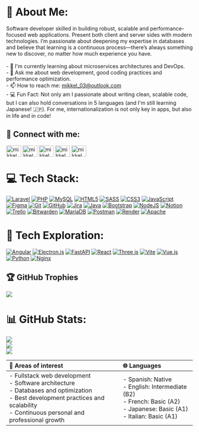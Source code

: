 # 💫 About Me:
Software developer skilled in building robust, scalable and performance-focused web applications. Present both client and server sides with modern technologies. I’m passionate about deepening my expertise in databases and believe that learning is a continuous process—there’s always something new to discover, no matter how much experience you have.<br>
<br>- 🌱 I'm currently learning about microservices architectures and DevOps.
<br>- 💬 Ask me about web development, good coding practices and performance optimization.
<br>- 📫 How to reach me: [mikkel_03@outlook.com](mikkel_03@outlook.com)
<br>- 💻 Fun Fact: Not only am I passionate about writing clean, scalable code, but I can also hold conversations in 5 languages (and I'm still learning Japanese! 🇯🇵). For me, internationalization is not only key in apps, but also in life and in code!<br>

## 📲 Connect with me:
<p align="left">
<a href="https://linkedin.com/in/mikkel llaven alonso" target="blank"><img align="center" src="https://raw.githubusercontent.com/rahuldkjain/github-profile-readme-generator/master/src/images/icons/Social/linked-in-alt.svg" alt="mikkel llaven alonso" height="30" width="40" /></a>
<a href="https://wa.me/5219213029641" target="blank"><img align="center" src="https://raw.githubusercontent.com/rahuldkjain/github-profile-readme-generator/master/src/images/icons/Social/whatsapp.svg" alt="mikkel_alonso" height="30" width="40" /></a>
<a href="https://twitter.com/mikkel_alonso" target="blank"><img align="center" src="https://raw.githubusercontent.com/rahuldkjain/github-profile-readme-generator/master/src/images/icons/Social/twitter.svg" alt="mikkel_alonso" height="30" width="40" /></a>
<a href="https://fb.com/mikkel llaven alonso" target="blank"><img align="center" src="https://raw.githubusercontent.com/rahuldkjain/github-profile-readme-generator/master/src/images/icons/Social/facebook.svg" alt="mikkel llaven alonso" height="30" width="40" /></a>
<a href="https://instagram.com/mikkel_alonso" target="blank"><img align="center" src="https://raw.githubusercontent.com/rahuldkjain/github-profile-readme-generator/master/src/images/icons/Social/instagram.svg" alt="mikkel_alonso" height="30" width="40" /></a>
</p>

# 💻 Tech Stack:
[![Laravel](https://img.shields.io/badge/laravel-%23FF2D20.svg?style=for-the-badge&logo=laravel&logoColor=white)](https://laravel.com/)
[![PHP](https://img.shields.io/badge/php-%23777BB4.svg?style=for-the-badge&logo=php&logoColor=white)](https://www.php.net/)
[![MySQL](https://img.shields.io/badge/mysql-4479A1.svg?style=for-the-badge&logo=mysql&logoColor=white)](https://www.mysql.com/)
[![HTML5](https://img.shields.io/badge/html5-%23E34F26.svg?style=for-the-badge&logo=html5&logoColor=white)](https://developer.mozilla.org/en-US/docs/Web/Guide/HTML/HTML5)
[![SASS](https://img.shields.io/badge/SASS-hotpink.svg?style=for-the-badge&logo=SASS&logoColor=white)](https://sass-lang.com/)
[![CSS3](https://img.shields.io/badge/css3-%231572B6.svg?style=for-the-badge&logo=css3&logoColor=white)](https://developer.mozilla.org/en-US/docs/Web/CSS)
[![JavaScript](https://img.shields.io/badge/javascript-%23323330.svg?style=for-the-badge&logo=javascript&logoColor=%23F7DF1E)](https://developer.mozilla.org/en-US/docs/Web/JavaScript)
[![Figma](https://img.shields.io/badge/figma-%23F24E1E.svg?style=for-the-badge&logo=figma&logoColor=white)](https://www.figma.com/)
[![Git](https://img.shields.io/badge/git-%23F05033.svg?style=for-the-badge&logo=git&logoColor=white)](https://git-scm.com/)
[![GitHub](https://img.shields.io/badge/github-%23121011.svg?style=for-the-badge&logo=github&logoColor=white)](https://github.com/)
[![Jira](https://img.shields.io/badge/jira-%230A0FFF.svg?style=for-the-badge&logo=jira&logoColor=white)](https://www.atlassian.com/software/jira)
[![Java](https://img.shields.io/badge/java-%23ED8B00.svg?style=for-the-badge&logo=openjdk&logoColor=white)](https://www.java.com/)
[![Bootstrap](https://img.shields.io/badge/bootstrap-%238511FA.svg?style=for-the-badge&logo=bootstrap&logoColor=white)](https://getbootstrap.com/)
[![NodeJS](https://img.shields.io/badge/node.js-6DA55F?style=for-the-badge&logo=node.js&logoColor=white)](https://nodejs.org/)
[![Notion](https://img.shields.io/badge/Notion-%23000000.svg?style=for-the-badge&logo=notion&logoColor=white)](https://www.notion.so/)
[![Trello](https://img.shields.io/badge/Trello-%23026AA7.svg?style=for-the-badge&logo=Trello&logoColor=white)](https://trello.com/)
[![Bitwarden](https://img.shields.io/badge/bitwarden-%23175DDC.svg?style=for-the-badge&logo=bitwarden&logoColor=white)](https://bitwarden.com/)
[![MariaDB](https://img.shields.io/badge/MariaDB-003545?style=for-the-badge&logo=mariadb&logoColor=white)](https://mariadb.org/)
[![Postman](https://img.shields.io/badge/Postman-FF6C37?style=for-the-badge&logo=postman&logoColor=white)](https://www.postman.com/)
[![Render](https://img.shields.io/badge/Render-%46E3B7.svg?style=for-the-badge&logo=render&logoColor=white)](https://render.com/)
[![Apache](https://img.shields.io/badge/apache-%23D42029.svg?style=for-the-badge&logo=apache&logoColor=white)](https://httpd.apache.org/)

# 🤯 Tech Exploration:
[![Angular](https://img.shields.io/badge/angular-%23DD0031.svg?style=for-the-badge&logo=angular&logoColor=white)](https://angular.io/)
[![Electron.js](https://img.shields.io/badge/Electron-191970?style=for-the-badge&logo=Electron&logoColor=white)](https://www.electronjs.org/)
[![FastAPI](https://img.shields.io/badge/FastAPI-005571?style=for-the-badge&logo=fastapi)](https://fastapi.tiangolo.com/)
[![React](https://img.shields.io/badge/react-%2320232a.svg?style=for-the-badge&logo=react&logoColor=%2361DAFB)](https://reactjs.org/)
[![Three js](https://img.shields.io/badge/threejs-black?style=for-the-badge&logo=three.js&logoColor=white)](https://threejs.org/)
[![Vite](https://img.shields.io/badge/vite-%23646CFF.svg?style=for-the-badge&logo=vite&logoColor=white)](https://vitejs.dev/)
[![Vue.js](https://img.shields.io/badge/vue.js-%2335495e.svg?style=for-the-badge&logo=vuedotjs&logoColor=%234FC08D)](https://vuejs.org/)
[![Python](https://img.shields.io/badge/python-3670A0?style=for-the-badge&logo=python&logoColor=ffdd54)](https://www.python.org/)
[![Nginx](https://img.shields.io/badge/nginx-%23009639.svg?style=for-the-badge&logo=nginx&logoColor=white)](https://nginx.org/)

## 🏆 GitHub Trophies
![](https://github-profile-trophy.vercel.app/?username=MLlAlonso&theme=radical&no-frame=false&no-bg=true&margin-w=4)

# 📊 GitHub Stats:
![](https://github-readme-stats.vercel.app/api?username=MLlAlonso&theme=github_dark&hide_border=false&include_all_commits=true&count_private=false)<br/>
![](https://nirzak-streak-stats.vercel.app/?user=MLlAlonso&theme=github_dark&hide_border=false)<br/>
![](https://github-readme-stats.vercel.app/api/top-langs/?username=MLlAlonso&theme=github_dark&hide_border=false&include_all_commits=true&count_private=false&layout=compact)

| 🧠 Areas of interest | 🌐 Languages |
|:-------------------- |:------------ |
| - Fullstack web development <br> - Software architecture <br> - Databases and optimization <br> - Best development practices and scalability <br> - Continuous personal and professional growth | - Spanish: Native <br> - English: Intermediate (B2) <br> - French: Basic (A2) <br> - Japanese: Basic (A1) <br> - Italian: Basic (A1) |

